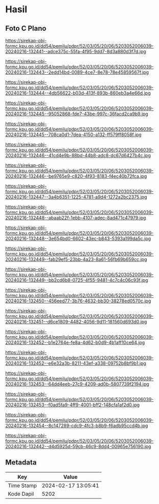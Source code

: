# Hasil

## Foto C Plano

https://sirekap-obj-formc.kpu.go.id/dd54/pemilu/pdpr/52/03/05/20/06/5203052006039-20240216-132441--adce375c-55fa-4f95-9dd7-8d3a880d3f7d.jpg

https://sirekap-obj-formc.kpu.go.id/dd54/pemilu/pdpr/52/03/05/20/06/5203052006039-20240216-132443--2edd14bd-0089-4ce7-8e78-78e45859567f.jpg

https://sirekap-obj-formc.kpu.go.id/dd54/pemilu/pdpr/52/03/05/20/06/5203052006039-20240216-132444--4db56622-b03d-413f-893b-860eb3a4e66d.jpg

https://sirekap-obj-formc.kpu.go.id/dd54/pemilu/pdpr/52/03/05/20/06/5203052006039-20240216-132445--95052868-fde7-43be-997c-36facd2ca9b9.jpg

https://sirekap-obj-formc.kpu.go.id/dd54/pemilu/pdpr/52/03/05/20/06/5203052006039-20240216-132445--708ca0d1-7dea-4150-a132-ff579ff8058f.jpg

https://sirekap-obj-formc.kpu.go.id/dd54/pemilu/pdpr/52/03/05/20/06/5203052006039-20240216-132446--41cd4e9b-88bd-44b8-adc8-dc67d6427b4c.jpg

https://sirekap-obj-formc.kpu.go.id/dd54/pemilu/pdpr/52/03/05/20/06/5203052006039-20240216-132446--be9765e9-c820-4f93-8183-f4ec40b72fca.jpg

https://sirekap-obj-formc.kpu.go.id/dd54/pemilu/pdpr/52/03/05/20/06/5203052006039-20240216-132447--3a4b6351-1225-4781-a9d4-1272a2bc2375.jpg

https://sirekap-obj-formc.kpu.go.id/dd54/pemilu/pdpr/52/03/05/20/06/5203052006039-20240216-132448--abaab22f-1ebb-4107-adec-8ad471c47979.jpg

https://sirekap-obj-formc.kpu.go.id/dd54/pemilu/pdpr/52/03/05/20/06/5203052006039-20240216-132448--3e654bd0-6602-43ec-b843-5393a199da5c.jpg

https://sirekap-obj-formc.kpu.go.id/dd54/pemilu/pdpr/52/03/05/20/06/5203052006039-20240216-132449--fab29ef5-23bb-4a23-8a61-56fb69b659cc.jpg

https://sirekap-obj-formc.kpu.go.id/dd54/pemilu/pdpr/52/03/05/20/06/5203052006039-20240216-132449--bb2cd6b8-0725-4f55-9481-4c7c4c06c93f.jpg

https://sirekap-obj-formc.kpu.go.id/dd54/pemilu/pdpr/52/03/05/20/06/5203052006039-20240216-132450--456eed77-3b76-4632-bb30-38278ed0570c.jpg

https://sirekap-obj-formc.kpu.go.id/dd54/pemilu/pdpr/52/03/05/20/06/5203052006039-20240216-132451--d6ce1809-4482-4056-9d11-181560d693d0.jpg

https://sirekap-obj-formc.kpu.go.id/dd54/pemilu/pdpr/52/03/05/20/06/5203052006039-20240216-132452--b1e2764e-fe8a-4d62-b0d9-4b1aff10ce64.jpg

https://sirekap-obj-formc.kpu.go.id/dd54/pemilu/pdpr/52/03/05/20/06/5203052006039-20240216-132452--e6e32a3b-8211-43ef-a338-09752b8bf9b1.jpg

https://sirekap-obj-formc.kpu.go.id/dd54/pemilu/pdpr/52/03/05/20/06/5203052006039-20240216-132453--64dd4eeb-27c9-4209-ad0b-5807739f2194.jpg

https://sirekap-obj-formc.kpu.go.id/dd54/pemilu/pdpr/52/03/05/20/06/5203052006039-20240216-132453--f0ad5fa9-4ff9-4001-bff2-148cfa1af2d0.jpg

https://sirekap-obj-formc.kpu.go.id/dd54/pemilu/pdpr/52/03/05/20/06/5203052006039-20240216-132454--8c147289-cdc9-4fc3-b8b9-f6adb95ccd4b.jpg

https://sirekap-obj-formc.kpu.go.id/dd54/pemilu/pdpr/52/03/05/20/06/5203052006039-20240216-132442--d4d5925d-59cb-46c9-8dd4-00965e756190.jpg


## Metadata

| Key        | Value               |
| ---------- | ------------------- |
| Time Stamp | 2024-02-17 13:05:41 |
| Kode Dapil | 5202                |



